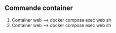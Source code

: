 


## Commande container

1. Container web --> docker compose exec web sh
2. Container web --> docker compose exec web sh
